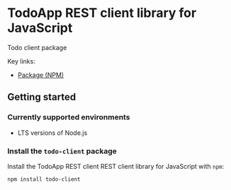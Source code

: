 # TodoApp REST client library for JavaScript

Todo client package

Key links:

- [Package (NPM)](https://www.npmjs.com/package/todo-client)

## Getting started

### Currently supported environments

- LTS versions of Node.js

### Install the `todo-client` package

Install the TodoApp REST client REST client library for JavaScript with `npm`:

```bash
npm install todo-client
```
